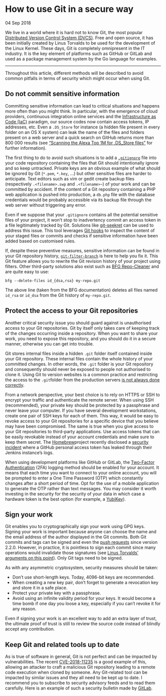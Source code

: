 # How to use Git in a secure way

04 Sep 2018

We live in a world where it is hard not to know Git, the most popular [Distributed Version Control System (DVCS)](https://en.wikipedia.org/wiki/Distributed_version_control). Free and open source, it has been initially created by Linus Torvalds to be used for the development of the Linux Kernel. These days, Git is completely omnipresent in the IT industry. It is the key element of platforms such as GitHub or GitLab and used as a package management system by the Go language for examples.

------

Throughout this article, different methods will be described to avoid common pitfalls in terms of security which might occur when using Git.

## Do not commit sensitive information

Committing sensitive information can lead to critical situations and happens more often than you might think. In particular, with the emergence of cloud providers, continuous integration online services and the [Infrastructure as Code (IaC)](https://en.wikipedia.org/wiki/Infrastructure_as_Code) paradigm, our source codes now contain access tokens, IP addresses, etc. Even a `.DS_Store` for instance (a hidden file present in every folder on an OS X system) can leak the name of the files and folders present on a web server and a quick search on GitHub returns more than 800 000 results (see [“Scanning the Alexa Top 1M for .DS_Store files”](https://en.internetwache.org/scanning-the-alexa-top-1m-for-ds-store-files-12-03-2018/) for further information).

The first thing to do to avoid such situations is to add a [`.gitignore`](https://git-scm.com/docs/gitignore) file into your code repository containing the files that Git should intentionally ignore and so keep untracked. Private keys are an obvious example of what should be ignored by Git (`*.pem`, `*.key`, …) but other sensitive files are harder to anticipate. Text editors such as vim or gedit create backup files (respectively `.<filename>.swp` and `.<filename>~`) of your work and can be committed by accident. If the content of a Git repository containing a PHP web application is pushed into production, a `db.php` file with the database credentials would be probably accessible via its backup file through the web server without triggering any error.

Even if we suppose that your `.gitignore` contains all the potential sensitive files of your project, it won’t stop to inadvertency commit an access token in a file legitimately tracked by Git. Solutions like [git-seekret](https://github.com/apuigsech/git-seekret) can be used to address this issue. This tool leverages [Git hooks](https://git-scm.com/docs/githooks) to inspect the content of your staged files or commits and checks if sensitive information have been added based on customised rules.

If, despite these preventive measures, sensitive information can be found in your Git repository history, [`git-filter-branch`](https://git-scm.com/docs/git-filter-branch) is here to help you fix it. This Git feature allows you to rewrite the Git revision history of your project using filters. Other third-party solutions also exist such as [BFG Repo-Cleaner](https://rtyley.github.io/bfg-repo-cleaner/) and are quite easy to use:

```
bfg --delete-files id_{dsa,rsa} my-repo.git
```

The above line (taken from the BFG documentation) deletes all files named `id_rsa` or `id_dsa` from the Git history of `my-repo.git`.

## Protect the access to your Git repositories

Another critical security issue you should guard against is unauthorised access to your Git repositories. Git by itself only takes care of keeping track of the changes occurring inside a repository. When you want to share your work, you need to expose this repository, and you should do it in a secure manner, otherwise you can get into trouble.

Git stores internal files inside a hidden `.git` folder itself contained inside your Git repository. These internal files contain the whole history of your committed changes. In other words, the `.git` folder is your Git repository and consequently should never be exposed to people not authorised to clone it. Using Git to version websites is a common practice and restricting the access to the `.git`folder from the production servers [is not always done correctly](https://en.internetwache.org/dont-publicly-expose-git-or-how-we-downloaded-your-websites-sourcecode-an-analysis-of-alexas-1m-28-07-2015/).

From a network perspective, your best choice is to rely on HTTPS or SSH to encrypt your traffic and authenticate the remote server. When using SSH (recommended), your private key should be protected by a passphrase and never leave your computer. If you have several development workstations, create one pair of SSH keys for each of them. This way, it would be easy to revoke access to your Git repositories for a specific device that you believe may have been compromised. The same is true when you give access to your Git repositories to third-party applications. Use access tokens that can be easily revokable instead of your account credentials and make sure to keep them secret. The [Homebrew](https://brew.sh/)project recently disclosed a [security incident](https://brew.sh/2018/08/05/security-incident-disclosure/) where a GitHub personal access token has leaked through their Jenkins instance’s logs.

When using development platforms like GitHub or GitLab, the [Two-Factor Authentication](https://en.wikipedia.org/wiki/Multi-factor_authentication) (2FA) logging method should be enabled for your account. It means that each time you want to connect to your online account, you will be prompted to enter a One Time Password (OTP) which constantly changes after a short period of time. Opt for the use of a mobile application to generate the OTP rather than text messages. You may consider it worth investing in the security for the security of your data in which case a hardware token is the best option (for example, a [YubiKey](https://www.yubico.com/)).

## Sign your work

Git enables you to cryptographically sign your work using GPG keys. Signing your work is important because anyone can choose the name and the email address of the author displayed in the Git commits. Both Git commits and tags can be signed and even the [push requests](https://git-scm.com/docs/git-push#git-push---signedtruefalseif-asked) since version 2.2.0. However, in practice, it is pointless to sign each commit since many operations would invalidate those signatures (see [Linus Torvalds’ arguments on this point](http://git.661346.n2.nabble.com/GPG-signing-for-git-commit-td2582986.html)). Only Git tags need to be signed.

As with any asymmetric cryptosystem, security measures should be taken:

- Don’t use short-length keys. Today, 4096-bit keys are recommended.
- When creating a new key pair, don’t forget to generate a revocation key and store it in a safe place.
- Protect your private key with a passphrase.
- Avoid using an infinite validity period for your keys. It would become a time bomb if one day you loose a key, especially if you can’t revoke it for any reason.

Even if signing your work is an excellent way to add an extra layer of trust, the ultimate proof of trust is still to review the source code instead of blindly accept any contribution.

## Keep Git and related tools up to date

As is true of software in general, Git is not perfect and can be impacted by vulnerabilities. The recent [CVE-2018-11235](https://nvd.nist.gov/vuln/detail/CVE-2018-11235) is a good example of this, allowing an attacker to craft a malicious Git repository leading to a remote code execution when cloned by someone. Any Git-related tool can be impacted by similar issues and they all need to be kept up to date. I recommend you to subscribe to security advisory feeds and to read them carefully. Here is an example of such a security bulletin made by [GitLab](https://about.gitlab.com/2018/08/28/security-release-gitlab-11-dot-2-dot-2-released/).